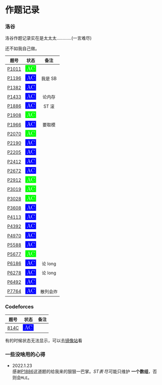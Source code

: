 # 作题记录  
 
### 洛谷 
洛谷作题记录实在是太太太…………(一言难尽) 
 
还不如我自己做。 
 
|                       题号                        |                   状态                   |  备注  | 
| :-----------------------------------------------: | :--------------------------------------: |:------:| 
| [P1011](https://www.luogu.com.cn/record/66961787) | [![](./icon/AC1.png)](./luogu/P1011.cpp) |        | 
| [P1196](https://www.luogu.com.cn/record/67799014) | [![](./icon/AC2.png)](./luogu/P1196.cpp) |我是 SB | 
| [P1382](https://www.luogu.com.cn/record/67682897) | [![](./icon/AC2.png)](./luogu/P1382.cpp) |        | 
| [P1433](https://www.luogu.com.cn/record/67013186) | [![](./icon/AC2.png)](./luogu/P1433.cpp) | 论内存 | 
| [P1886](https://www.luogu.com.cn/record/67800765) | [![](./icon/AC2.png)](./luogu/P1886.cpp) | ST  滚 | 
| [P1908](https://www.luogu.com.cn/record/67004590) | [![](./icon/AC1.png)](./luogu/P1908.cpp) |        | 
| [P1966](https://www.luogu.com.cn/record/67008735) | [![](./icon/AC2.png)](./luogu/P1966.cpp) | 要取模 | 
| [P2070](https://www.luogu.com.cn/record/67605089) | [![](./icon/AC1.png)](./luogu/P2070.cpp) |        | 
| [P2190](https://www.luogu.com.cn/record/67593743) | [![](./icon/AC2.png)](./luogu/P2190.cpp) |        | 
| [P2205](https://www.luogu.com.cn/record/67604897) | [![](./icon/AC2.png)](./luogu/P2205.cpp) |        | 
| [P2412](https://www.luogu.com.cn/record/66947425) | [![](./icon/AC2.png)](./luogu/P2412.cpp) |        | 
| [P2672](https://www.luogu.com.cn/record/67263539) | [![](./icon/AC2.png)](./luogu/P2672.cpp) |        | 
| [P2912](https://www.luogu.com.cn/record/67608292) | [![](./icon/AC1.png)](./luogu/P2912.cpp) |        | 
| [P3019](https://www.luogu.com.cn/record/67379975) | [![](./icon/AC1.png)](./luogu/P3019.cpp) |        | 
| [P3028](https://www.luogu.com.cn/record/67271195) | [![](./icon/AC1.png)](./luogu/P3028.cpp) |        | 
| [P3608](https://www.luogu.com.cn/record/67290833) | [![](./icon/AC2.png)](./luogu/P3608.cpp) |        | 
| [P4113](https://www.luogu.com.cn/record/67020396) | [![](./icon/AC2.png)](./luogu/P4113.cpp) |        | 
| [P4392](https://www.luogu.com.cn/record/66959521) | [![](./icon/AC2.png)](./luogu/P4392.cpp) |        | 
| [P4970](https://www.luogu.com.cn/record/66957559) | [![](./icon/AC2.png)](./luogu/P4970.cpp) |        | 
| [P5588](https://www.luogu.com.cn/record/67638354) | [![](./icon/AC2.png)](./luogu/P5588.cpp) |        | 
| [P5677](https://www.luogu.com.cn/record/66904459) | [![](./icon/AC1.png)](./luogu/P5677.cpp) |        | 
| [P6186](https://www.luogu.com.cn/record/67797268) | [![](./icon/AC2.png)](./luogu/P6186.cpp) |论 long | 
| [P6278](https://www.luogu.com.cn/record/67685440) | [![](./icon/AC2.png)](./luogu/P6278.cpp) |论 long | 
| [P6492](https://www.luogu.com.cn/record/67647111) | [![](./icon/AC2.png)](./luogu/P6492.cpp) |        | 
| [P7764](https://www.luogu.com.cn/record/67650868) | [![](./icon/AC2.png)](./luogu/P7764.cpp) |散列会炸| 
 
### Codeforces 
|                       题号                       |                     状态                     | 备注 | 
| :----------------------------------------------: | :------------------------------------------: | :--: | 
| [814C](https://www.luogu.com.cn/record/67370644) | [![](./icon/AC2.png)](./Codeforces/814C.cpp) |      | 
 
有的时候状态无法显示，可以去[镜像站](https://hub.fastgit.org/YCSHome/code/tree/main/OJ)看

### 一些没啥用的心得

+ 2022.1.23  
  感谢[P1886](https://luogu.com.cn/problem/P1886)这道题的给我来的狠狠一巴掌。$ST表$ 尽可能只维护 __一个数组__，否则会`MLE`。
